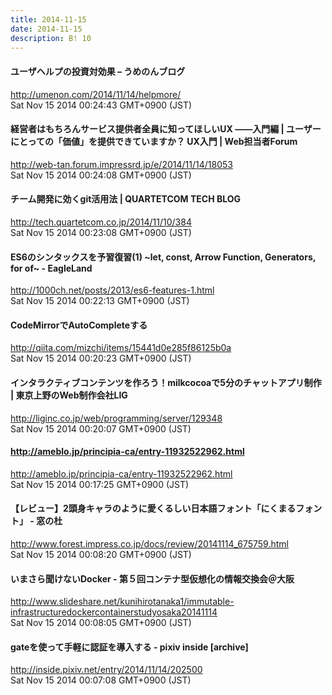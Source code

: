 ```yaml
---
title: 2014-11-15
date: 2014-11-15
description: B! 10
---
```


#### ユーザヘルプの投資対効果 – うめのんブログ
http://umenon.com/2014/11/14/helpmore/<br>
Sat Nov 15 2014 00:24:43 GMT+0900 (JST)<br>


#### 経営者はもちろんサービス提供者全員に知ってほしいUX ――入門編 | ユーザーにとっての「価値」を提供できていますか？ UX入門 | Web担当者Forum
http://web-tan.forum.impressrd.jp/e/2014/11/14/18053<br>
Sat Nov 15 2014 00:24:08 GMT+0900 (JST)<br>


#### チーム開発に効くgit活用法 | QUARTETCOM TECH BLOG
http://tech.quartetcom.co.jp/2014/11/10/384<br>
Sat Nov 15 2014 00:23:08 GMT+0900 (JST)<br>


#### ES6のシンタックスを予習復習(1) ~let, const, Arrow Function, Generators, for of~ - EagleLand
http://1000ch.net/posts/2013/es6-features-1.html<br>
Sat Nov 15 2014 00:22:13 GMT+0900 (JST)<br>


#### CodeMirrorでAutoCompleteする
http://qiita.com/mizchi/items/15441d0e285f86125b0a<br>
Sat Nov 15 2014 00:20:23 GMT+0900 (JST)<br>


#### インタラクティブコンテンツを作ろう！milkcocoaで5分のチャットアプリ制作 | 東京上野のWeb制作会社LIG
http://liginc.co.jp/web/programming/server/129348<br>
Sat Nov 15 2014 00:20:07 GMT+0900 (JST)<br>


#### http://ameblo.jp/principia-ca/entry-11932522962.html
http://ameblo.jp/principia-ca/entry-11932522962.html<br>
Sat Nov 15 2014 00:17:25 GMT+0900 (JST)<br>


#### 【レビュー】2頭身キャラのように愛くるしい日本語フォント「にくまるフォント」 - 窓の杜
http://www.forest.impress.co.jp/docs/review/20141114_675759.html<br>
Sat Nov 15 2014 00:08:20 GMT+0900 (JST)<br>


#### いまさら聞けないDocker - 第５回コンテナ型仮想化の情報交換会＠大阪
http://www.slideshare.net/kunihirotanaka1/immutable-infrastructuredockercontainerstudyosaka20141114<br>
Sat Nov 15 2014 00:08:05 GMT+0900 (JST)<br>


#### gateを使って手軽に認証を導入する - pixiv inside [archive]
http://inside.pixiv.net/entry/2014/11/14/202500<br>
Sat Nov 15 2014 00:07:08 GMT+0900 (JST)<br>


